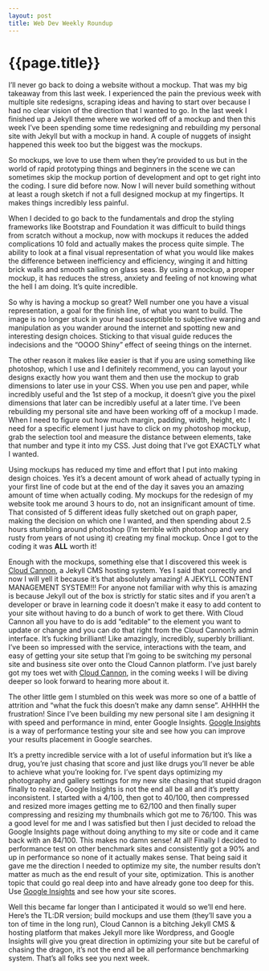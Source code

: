 ```yaml
---
layout: post
title: Web Dev Weekly Roundup
---
```


# {{page.title}}

I’ll never go back to doing a website without a mockup. That was my big takeaway from this last week. I experienced the pain the previous week with multiple site redesigns, scraping ideas and having to start over because I had no clear vision of the direction that I wanted to go. In the last week I finished up a Jekyll theme where we worked off of a mockup and then this week I’ve been spending some time redesigning and rebuilding my personal site with Jekyll but with a mockup in hand. A couple of nuggets of insight happened this week too but the biggest was the mockups.

So mockups, we love to use them when they’re provided to us but in the world of rapid prototyping things and beginners in the scene we can sometimes skip the mockup portion of development and opt to get right into the coding. I sure did before now. Now I will never build something without at least a rough sketch if not a full designed mockup at my fingertips. It makes things incredibly less painful.

When I decided to go back to the fundamentals and drop the styling frameworks like Bootstrap and Foundation it was difficult to build things from scratch without a mockup, now with mockups it reduces the added complications 10 fold and actually makes the process quite simple. The ability to look at a final visual representation of what you would like makes the difference between inefficiency and efficiency, winging it and hitting brick walls and smooth sailing on glass seas. By using a mockup, a proper mockup, it has reduces the stress, anxiety and feeling of not knowing what the hell I am doing. It’s quite incredible.

So why is having a mockup so great? Well number one you have a visual representation, a goal for the finish line, of what you want to build. The image is no longer stuck in your head susceptible to subjective warping and manipulation as you wander around the internet and spotting new and interesting design choices. Sticking to that visual guide reduces the indecisions and the “OOOO Shiny” effect of seeing things on the internet.

The other reason it makes like easier is that if you are using something like photoshop, which I use and I definitely recommend, you can layout your designs exactly how you want them and then use the mockup to grab dimensions to later use in your CSS. When you use pen and paper, while incredibly useful and the 1st step of a mockup, it doesn’t give you the pixel dimensions that later can be incredibly useful at a later time. I’ve been rebuilding my personal site and have been working off of a mockup I made. When I need to figure out how much margin, padding, width, height, etc I need for a specific element I just have to click on my photoshop mockup, grab the selection tool and measure the distance between elements, take that number and type it into my CSS. Just doing that I’ve got EXACTLY what I wanted.

Using mockups has reduced my time and effort that I put into making design choices. Yes it’s a decent amount of work ahead of actually typing in your first line of code but at the end of the day it saves you an amazing amount of time when actually coding. My mockups for the redesign of my website took me around 3 hours to do, not an insignificant amount of time. That consisted of 5 different ideas fully sketched out on graph paper, making the decision on which one I wanted, and then spending about 2.5 hours stumbling around photoshop (I’m terrible with photoshop and very rusty from years of not using it) creating my final mockup. Once I got to the coding it was **ALL** worth it!

Enough with the mockups, something else that I discovered this week is [Cloud Cannon](http://cloudcannon.com/), a Jekyll CMS hosting system. Yes I said that correctly and now I will yell it because it’s that absolutely amazing! A JEKYLL CONTENT MANAGEMENT SYSTEM!!! For anyone not familiar with why this is amazing is because Jekyll out of the box is strictly for static sites and if you aren’t a developer or brave in learning code it doesn’t make it easy to add content to your site without having to do a bunch of work to get there. With Cloud Cannon all you have to do is add “editable” to the element you want to update or change and you can do that right from the Cloud Cannon’s admin interface. It’s fucking brilliant! Like amazingly, incredibly, superbly brilliant. I’ve been so impressed with the service, interactions with the team, and easy of getting your site setup that I’m going to be switching my personal site and business site over onto the Cloud Cannon platform. I’ve just barely got my toes wet with [Cloud Cannon](http://cloudcannon.com/), in the coming weeks I will be diving deeper so look forward to hearing more about it.

The other little gem I stumbled on this week was more so one of a battle of attrition and “what the fuck this doesn’t make any damn sense”. AHHHH the frustration! Since I’ve been building my new personal site I am designing it with speed and performance in mind, enter Google Insights. [Google Insights](https://developers.google.com/speed/pagespeed/insights/) is a way of performance testing your site and see how you can improve your results placement in Google searches.

It’s a pretty incredible service with a lot of useful information but it’s like a drug, you’re just chasing that score and just like drugs you’ll never be able to achieve what you’re looking for. I’ve spent days optimizing my photography and gallery settings for my new site chasing that stupid dragon finally to realize, Google Insights is not the end all be all and it’s pretty inconsistent. I started with a 4/100, then got to 40/100, then compressed and resized more images getting me to 62/100 and then finally super compressing and resizing my thumbnails which got me to 76/100. This was a good level for me and I was satisfied but then I just decided to reload the Google Insights page without doing anything to my site or code and it came back with an 84/100. This makes no damn sense! At all! Finally I decided to performance test on other benchmark sites and consistently got a 90% and up in performance so none of it actually makes sense. That being said it gave me the direction I needed to optimize my site, the number results don’t matter as much as the end result of your site, optimization. This is another topic that could go real deep into and have already gone too deep for this. Use [Google Insights](https://developers.google.com/speed/pagespeed/insights/) and see how your site scores.

Well this became far longer than I anticipated it would so we’ll end here. Here’s the TL:DR version; build mockups and use them (they’ll save you a ton of time in the long run), Cloud Cannon is a bitching Jekyll CMS & hosting platform that makes Jekyll more like Wordpress, and Google Insights will give you great direction in optimizing your site but be careful of chasing the dragon, it’s not the end all be all performance benchmarking system. That’s all folks see you next week.
